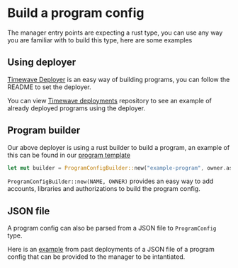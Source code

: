 # Build a program config

The manager entry points are expecting a rust type, you can use any way you are familiar with to build this type, here are some examples

## Using deployer

[Timewave Deployer](https://github.com/timewave-computer/program-deployer-template) is an easy way of building programs, you can follow the README to set the deployer.

You can view [Timewave deployments](https://github.com/timewave-computer/timewave-program-deployments) repository to see an example of already deployed programs using the deployer.

## Program builder

Our above deployer is using a rust builder to build a program, an example of this can be found in our [program template](https://github.com/timewave-computer/program-deployer-template/blob/main/programs/program_template/src/program_builder.rs)

```rust
let mut builder = ProgramConfigBuilder::new("example-program", owner.as_str());
```

`ProgramConfigBuilder::new(NAME, OWNER)` provides an easy way to add accounts, libraries and authorizations to build the program config.

## JSON file

A program config can also be parsed from a JSON file to `ProgramConfig` type.

Here is an [example](https://github.com/timewave-computer/timewave-program-deployments/blob/main/programs/2025-03-23-prod-dICS-ntrn-allocation/output/mainnet-2025-03-31_18%3A38%3A02-success/raw-program-config.json) from past deployments of a JSON file of a program config that can be provided to the manager to be intantiated.